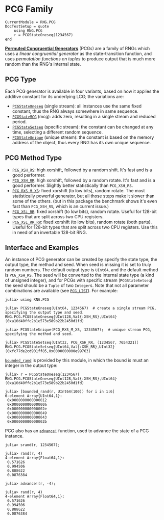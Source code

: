 # PCG Family

```@meta
CurrentModule = RNG.PCG
DocTestSetup = quote
    using RNG.PCG
    r = PCGStateOneseq(1234567)
end
```

**[Permuted Congruential Generators](http://www.pcg-random.org/)** (PCGs) are a family of RNGs which uses a
*linear congruential generator* as the state-transition function, and uses *permutation functions on tuples*
to produce output that is much more random than the RNG's internal state.

## PCG Type

Each PCG generator is available in four variants, based on how it applies the additive constant for its
underlying LCG; the variations are:

- [`PCGStateOneseq`](@ref) (single stream):
    all instances use the same fixed constant, thus the RNG always somewhere in same sequence.
- [`PCGStateMCG`](@ref) (mcg):
    adds zero, resulting in a single stream and reduced period.
- [`PCGStateSetseq`](@ref) (specific stream):
    the constant can be changed at any time, selecting a different random sequence.
- [`PCGStateUnique`](@ref) (unique stream):
    the constant is based on the memory address of the object, thus every RNG has its own unique sequence.

## PCG Method Type

- [`PCG_XSH_RS`](@ref): high xorshift, followed by a random shift.
    It's fast and is a good performer.
- [`PCG_XSH_RR`](@ref): high xorshift, followed by a random rotate.
    It's fast and is a good performer. Slightly better statistically than `PCG_XSH_RS`.
- [`PCG_RXS_M_XS`](@ref): fixed xorshift (to low bits), random rotate.
    The most statistically powerful generator, but all those steps make it slower than some of the others.
    (but in this package the benchmark shows it's even fast than `PCG_XSH_RS`, which is an current issue.)
- [`PCG_XSL_RR`](@ref): fixed xorshift (to low bits), random rotate.
    Useful for 128-bit types that are split across two CPU registers.
- [`PCG_XSL_RR_RR`](@ref): fixed xorshift (to low bits), random rotate (both parts).
    Useful for 128-bit types that are split across two CPU registers. Use this in need of an invertable
    128-bit RNG.

## Interface and Examples

An instance of PCG generator can be created by specify the state type, the output type, the method and seed.
When seed is missing it is set to truly random numbers. The default output type is `UInt64`, and the default
method is `PCG_XSH_RS`. The seed will be converted to the internal state type (a kind of unsigned integer),
and for PCGs with specific stream (`PCGStateSetseq`) the seed should be a `Tuple` of two `Integer`s. Note that
not all parameter combinations are available (see [`PCG_LIST`](@ref)). For example:
```jldoctest
julia> using RNG.PCG

julia> PCGStateOneseq(UInt64, 1234567)  # create a single stream PCG, specifying the output type and seed.
RNG.PCG.PCGStateOneseq{UInt128,Val{:XSH_RS},UInt64}(0xa10d40ffc2b1e573e589b22b2450d1fd)

julia> PCGStateUnique(PCG_RXS_M_XS, 1234567);  # unique stream PCG, specifying the method and seed.

julia> PCGStateSetseq(UInt32, PCG_XSH_RR, (1234567, 7654321))
RNG.PCG.PCGStateSetseq{UInt64,Val{:XSH_RR},UInt32}(0xfc77de2cd901ff85,0x0000000000e99763)
```

[`bounded_rand`](@ref) is provided by this module, in which the bound is must an integer in the output type:
```jldoctest
julia> r = PCGStateOneseq(1234567)
RNG.PCG.PCGStateOneseq{UInt128,Val{:XSH_RS},UInt64}(0xa10d40ffc2b1e573e589b22b2450d1fd)

julia> [bounded_rand(r, UInt64(100)) for i in 1:6]
6-element Array{UInt64,1}:
 0x0000000000000012
 0x000000000000000a
 0x000000000000002e
 0x0000000000000049
 0x0000000000000043
 0x000000000000002b
```

PCG also has an [`advance!`](@ref) function, used to advance the state of a PCG instance.
```jldoctest
julia> srand(r, 1234567);

julia> rand(r, 4)
4-element Array{Float64,1}:
 0.571626 
 0.994506 
 0.888622 
 0.0876384

julia> advance!(r, -4);

julia> rand(r, 4)
4-element Array{Float64,1}:
 0.571626 
 0.994506 
 0.888622 
 0.0876384
```
